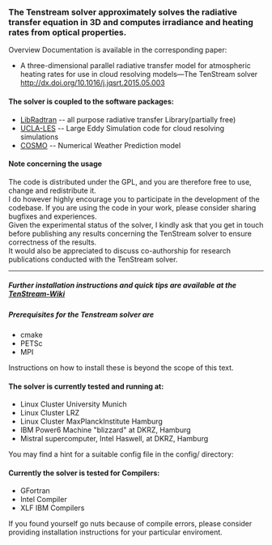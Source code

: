 ### The Tenstream solver approximately solves the radiative transfer equation in 3D and computes irradiance and heating rates from optical properties.

  Overview Documentation is available in the corresponding paper:
  * A three-dimensional parallel radiative transfer model for atmospheric heating rates for use in cloud resolving models—The TenStream solver
  <http://dx.doi.org/10.1016/j.jqsrt.2015.05.003>

#### The solver is coupled to the software packages:
  * [LibRadtran](http://www.libradtran.org)  -- all purpose radiative transfer Library(partially free)
  * [UCLA-LES](http://www.github.com/uclales/uclales)    -- Large Eddy Simulation code for cloud resolving simulations
  * [COSMO](http://www.cosmo-model.org)       -- Numerical Weather Prediction model 

#### Note concerning the usage
The code is distributed under the GPL, and you are therefore free to use, change and redistribute it.  
I do however highly encourage you to participate in the development of the codebase.
If you are using the code in your work, please consider sharing bugfixes and experiences.  
Given the experimental status of the solver, I kindly ask that you get in touch before publishing any results concerning the TenStream solver to ensure correctness of the results.  
It would also be appreciated to discuss co-authorship for research publications conducted with the TenStream solver.

---

##### Further installation instructions and quick tips are available at the [TenStream-Wiki](https://github.com/tenstream/tenstream/wiki)

##### Prerequisites for the Tenstream solver are
  * cmake
  * PETSc
  * MPI

Instructions on how to install these is beyond the scope of this text.

#### The solver is currently tested and running at:
* Linux Cluster University Munich
* Linux Cluster LRZ
* Linux Cluster MaxPlanckInstitute Hamburg
* IBM Power6  Machine "blizzard" at DKRZ, Hamburg
* Mistral supercomputer, Intel Haswell, at DKRZ, Hamburg
 
You may find a hint for a suitable config file in the config/ directory:

#### Currently the solver is tested for Compilers:

* GFortran
* Intel Compiler
* XLF IBM Compilers

If you found yourself go nuts because of compile errors,
please consider providing installation instructions
for your particular enviroment.



